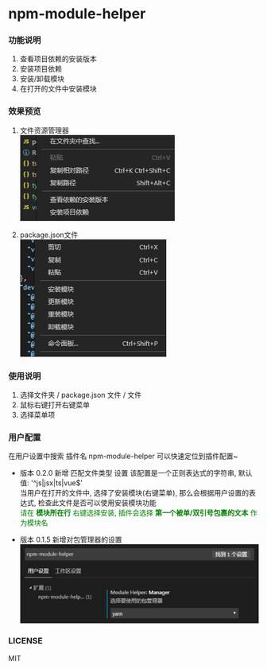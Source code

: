 # npm-module-helper

### 功能说明
1. 查看项目依赖的安装版本
2. 安装项目依赖
3. 安装/卸载模块
4. 在打开的文件中安装模块

### 效果预览

1. 文件资源管理器  
![查看项目依赖的安装版本](./preview.png)  

2. package.json文件  
![安装卸载模块](./preview2.png)

### 使用说明
1. 选择文件夹 / package.json 文件 / 文件
2. 鼠标右键打开右键菜单
3. 选择菜单项


### 用户配置
在用户设置中搜索 插件名 npm-module-helper 可以快速定位到插件配置~  

- 版本 0.2.0 新增 匹配文件类型 设置
该配置是一个正则表达式的字符串, 默认值: '^js|jsx|ts|vue$'  
当用户在打开的文件中, 选择了安装模块(右键菜单), 那么会根据用户设置的表达式, 检查此文件是否可以使用安装模块功能  
<font color="green">请在 **模块所在行** 右键选择安装, 插件会选择 **第一个被单/双引号包裹的文本** 作为模块名</font>

- 版本 0.1.5 新增对包管理器的设置  
![设置包管理器](./preview3.png)


### LICENSE
MIT
